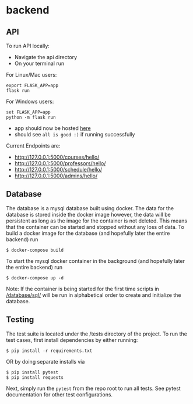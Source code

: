 # backend

## API
To  run API locally:
- Navigate the api directory
- On your terminal run

For Linux/Mac users:
```
export FLASK_APP=app
flask run
```
For Windows users:
```
set FLASK_APP=app
python -m flask run
```
- app should now be hosted [here](http://127.0.0.1:5000/)
- should see `all is good :)` if running successfully

Current Endpoints are:
- http://127.0.0.1:5000/courses/hello/
- http://127.0.0.1:5000/professors/hello/
- http://127.0.0.1:5000/schedule/hello/
- http://127.0.0.1:5000/admins/hello/

## Database
The database is a mysql database built using docker. The data for the database is stored inside the docker image however, the data will be persistent as long 
as the image for the container is not deleted. This means that the container can be started and stopped without any loss of data. To build a docker image for
the database (and hopefully later the entire backend) run 

```
$ docker-compose build
```

To start the mysql docker container in the background (and hopefully later the entire backend) run

```
$ docker-compose up -d
```

Note: If the container is being started for the first time scripts in [/database/sql/](/database/sql/) will be run in alphabetical order to create and initialize the database. 

## Testing
The test suite is located under the /tests directory of the project. To run the test cases, first install dependencies by either running:

```
$ pip install -r requirements.txt
```

OR by doing separate installs via

```
$ pip install pytest
$ pip install requests
```

Next, simply run the `pytest` from the repo root to run all tests. See pytest documentation for other test configurations.